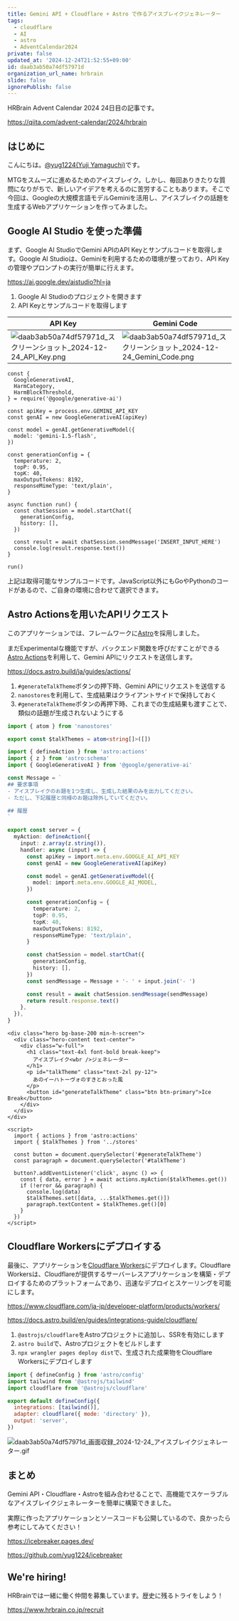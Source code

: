 ```yaml
---
title: Gemini API + Cloudflare + Astro で作るアイスブレイクジェネレーター
tags:
  - cloudflare
  - AI
  - astro
  - AdventCalendar2024
private: false
updated_at: '2024-12-24T21:52:55+09:00'
id: daab3ab50a74df57971d
organization_url_name: hrbrain
slide: false
ignorePublish: false
---
```


HRBrain Advent Calendar 2024 24日目の記事です。

https://qiita.com/advent-calendar/2024/hrbrain

## はじめに

こんにちは。[@yug1224(Yuji Yamaguchi)](https://x.com/yug1224)です。

MTGをスムーズに進めるためのアイスブレイク。しかし、毎回ありきたりな質問になりがちで、新しいアイデアを考えるのに苦労することもあります。そこで今回は、Googleの大規模言語モデルGeminiを活用し、アイスブレイクの話題を生成するWebアプリケーションを作ってみました。

## Google AI Studio を使った準備

まず、Google AI StudioでGemini APIのAPI Keyとサンプルコードを取得します。Google AI Studioは、Geminiを利用するための環境が整っており、API Keyの管理やプロンプトの実行が簡単に行えます。

https://ai.google.dev/aistudio?hl=ja

1. Google AI Studioのプロジェクトを開きます
1. API Keyとサンプルコードを取得します

| API Key                                                                                                                                                                        | Gemini Code                                                                                                                                                                        |
| ------------------------------------------------------------------------------------------------------------------------------------------------------------------------------ | ---------------------------------------------------------------------------------------------------------------------------------------------------------------------------------- |
| ![daab3ab50a74df57971d_スクリーンショット_2024-12-24_API_Key.png](https://qiita-image-store.s3.ap-northeast-1.amazonaws.com/0/106236/a63e1375-3904-a38c-e31b-5da952158da4.png) | ![daab3ab50a74df57971d_スクリーンショット_2024-12-24_Gemini_Code.png](https://qiita-image-store.s3.ap-northeast-1.amazonaws.com/0/106236/e5244cce-a6d2-e043-53f5-cb0251f56eed.png) |

```js:サンプルコード
const {
  GoogleGenerativeAI,
  HarmCategory,
  HarmBlockThreshold,
} = require('@google/generative-ai')

const apiKey = process.env.GEMINI_API_KEY
const genAI = new GoogleGenerativeAI(apiKey)

const model = genAI.getGenerativeModel({
  model: 'gemini-1.5-flash',
})

const generationConfig = {
  temperature: 2,
  topP: 0.95,
  topK: 40,
  maxOutputTokens: 8192,
  responseMimeType: 'text/plain',
}

async function run() {
  const chatSession = model.startChat({
    generationConfig,
    history: [],
  })

  const result = await chatSession.sendMessage('INSERT_INPUT_HERE')
  console.log(result.response.text())
}

run()
```

上記は取得可能なサンプルコードです。JavaScript以外にもGoやPythonのコードがあるので、ご自身の環境に合わせて選択できます。

## Astro Actionsを用いたAPIリクエスト

このアプリケーションでは、フレームワークに[Astro](https://astro.build/)を採用しました。

まだExperimentalな機能ですが、バックエンド関数を呼びだすことができる[Astro Actions](https://docs.astro.build/ja/guides/actions/)を利用して、Gemini APIにリクエストを送信します。

https://docs.astro.build/ja/guides/actions/

1. `#generateTalkTheme`ボタンの押下時、Gemini APIにリクエストを送信する
1. `nanostores`を利用して、生成結果はクライアントサイドで保持しておく
1. `#generateTalkTheme`ボタンの再押下時、これまでの生成結果も渡すことで、類似の話題が生成されないようにする

```ts:src/stores/index.ts
import { atom } from 'nanostores'

export const $talkThemes = atom<string[]>([])
```

```ts:src/actions/index.ts
import { defineAction } from 'astro:actions'
import { z } from 'astro:schema'
import { GoogleGenerativeAI } from '@google/generative-ai'

const Message = `
## 要求事項
- アイスブレイクのお題を1つ生成し、生成した結果のみを出力してください。
- ただし、下記履歴と同様のお題は除外していてください。

## 履歴
`

export const server = {
  myAction: defineAction({
    input: z.array(z.string()),
    handler: async (input) => {
      const apiKey = import.meta.env.GOOGLE_AI_API_KEY
      const genAI = new GoogleGenerativeAI(apiKey)

      const model = genAI.getGenerativeModel({
        model: import.meta.env.GOOGLE_AI_MODEL,
      })

      const generationConfig = {
        temperature: 2,
        topP: 0.95,
        topK: 40,
        maxOutputTokens: 8192,
        responseMimeType: 'text/plain',
      }

      const chatSession = model.startChat({
        generationConfig,
        history: [],
      })
      const sendMessage = Message + '- ' + input.join('- ')

      const result = await chatSession.sendMessage(sendMessage)
      return result.response.text()
    },
  }),
}
```

```ts:src/components/Hero.astro
<div class="hero bg-base-200 min-h-screen">
  <div class="hero-content text-center">
    <div class="w-full">
      <h1 class="text-4xl font-bold break-keep">
        アイスブレイク<wbr />ジェネレーター
      </h1>
      <p id="talkTheme" class="text-2xl py-12">
        あのイーハトーヴォのすきとおった風
      </p>
      <button id="generateTalkTheme" class="btn btn-primary">Ice Break</button>
    </div>
  </div>
</div>

<script>
  import { actions } from 'astro:actions'
  import { $talkThemes } from '../stores'

  const button = document.querySelector('#generateTalkTheme')
  const paragraph = document.querySelector('#talkTheme')

  button?.addEventListener('click', async () => {
    const { data, error } = await actions.myAction($talkThemes.get())
    if (!error && paragraph) {
      console.log(data)
      $talkThemes.set([data, ...$talkThemes.get()])
      paragraph.textContent = $talkThemes.get()[0]
    }
  })
</script>
```

## Cloudflare Workersにデプロイする

最後に、アプリケーションを[Cloudflare Workers](https://www.cloudflare.com/ja-jp/developer-platform/products/workers/)にデプロイします。Cloudflare Workersは、Cloudflareが提供するサーバーレスアプリケーションを構築・デプロイするためのプラットフォームであり、迅速なデプロイとスケーリングを可能にします。

https://www.cloudflare.com/ja-jp/developer-platform/products/workers/

https://docs.astro.build/en/guides/integrations-guide/cloudflare/

1. `@astrojs/cloudflare`をAstroプロジェクトに追加し、SSRを有効にします
1. `astro build`で、Astroプロジェクトをビルドします
1. `npx wrangler pages deploy dist`で、生成された成果物をCloudflare Workersにデプロイします

```js:astro.config.mjs
import { defineConfig } from 'astro/config'
import tailwind from '@astrojs/tailwind'
import cloudflare from '@astrojs/cloudflare'

export default defineConfig({
  integrations: [tailwind()],
  adapter: cloudflare({ mode: 'directory' }),
  output: 'server',
})
```

![daab3ab50a74df57971d_画面収録_2024-12-24_アイスブレイクジェネレーター.gif](https://qiita-image-store.s3.ap-northeast-1.amazonaws.com/0/106236/b5bc5e34-275c-2f1d-2fc2-d47641f4fec3.gif)

## まとめ

Gemini API・Cloudflare・Astroを組み合わせることで、高機能でスケーラブルなアイスブレイクジェネレーターを簡単に構築できました。

実際に作ったアプリケーションとソースコードも公開しているので、良かったら参考にしてみてください！

https://icebreaker.pages.dev/

https://github.com/yug1224/icebreaker

## We're hiring!

HRBrainでは一緒に働く仲間を募集しています。歴史に残るトライをしよう！

https://www.hrbrain.co.jp/recruit
